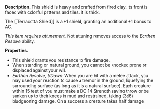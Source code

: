 **Description.** This shield is heavy and crafted from fired clay. Its front is faced with colorful patterns and tiles. It is thick. 

The [[Terracotta Shield]] is a +1 shield, granting an additional +1 bonus to AC. 

*This item requires attunement.* Not attuning removes access to the *Earthen Resolve* ability. 

**Properties.**
- This shield grants you resistance to fire damage.
- When standing on natural ground, you cannot be knocked prone or displaced against your will.
- *Earthen Resolve, 1/Dawn*: When you are hit with a melee attack, you may used your reaction to cause a tremor in the ground, liquefying the surrounding surface (as long as it is a natural surface). Each creature within 15 feet of you must make a DC 14 Strength saving throw or be sunken up to their knees in mud and restrained, taking (3d6) bludgeoning damage. On a success a creature takes half damage. 
